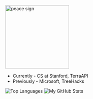 <img src="[https://media.giphy.com/media/3oEjI6SIIHBdRxXI40/giphy.gif](https://media1.giphy.com/media/v1.Y2lkPTc5MGI3NjExY3U0bTFwbTQ3Z2dueThtYjZybjRldjNic3VyemU0ejc4enl5cmpxdiZlcD12MV9pbnRlcm5hbF9naWZfYnlfaWQmY3Q9ZQ/iigp4VDyf5dCLRlGkm/giphy.webp)" width="200" alt="peace sign">


- Currently - CS at Stanford, TerraAPI
- Previously - Microsoft, TreeHacks

![Top Languages](https://github-readme-stats.vercel.app/api/top-langs/?username=katiecheng&layout=compact&theme=radical)
![My GitHub Stats](https://github-readme-stats.vercel.app/api?username=katiecheng&show_icons=true&theme=radical)
